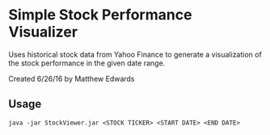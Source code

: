 # Simple Stock Performance Visualizer
Uses historical stock data from Yahoo Finance to generate a visualization of the stock performance in the given date range.

Created 6/26/16 by Matthew Edwards

## Usage
`java -jar StockViewer.jar <STOCK TICKER> <START DATE> <END DATE>`

